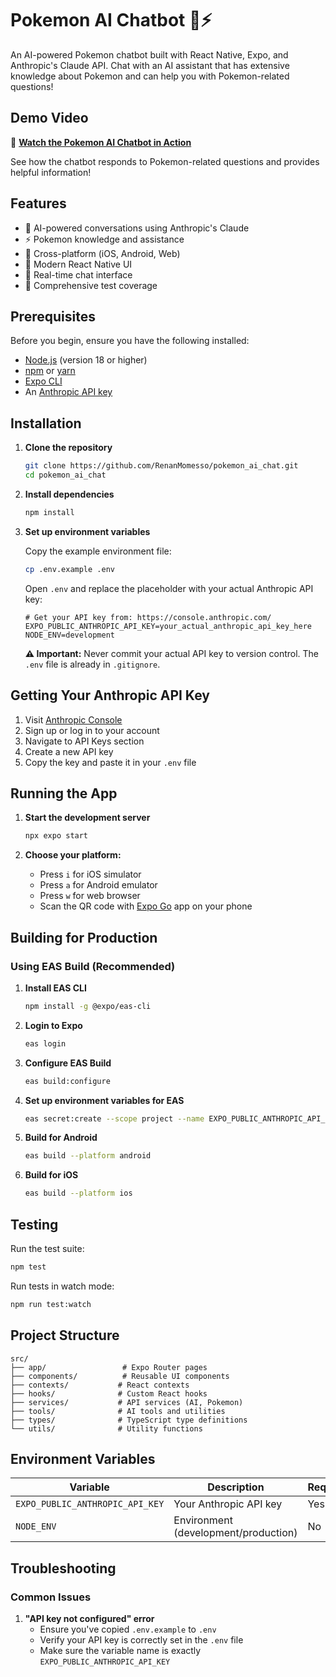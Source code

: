 # Pokemon AI Chatbot 🤖⚡

An AI-powered Pokemon chatbot built with React Native, Expo, and Anthropic's Claude API. Chat with an AI assistant that has extensive knowledge about Pokemon and can help you with Pokemon-related questions!

## Demo Video

🎥 **[Watch the Pokemon AI Chatbot in Action](https://drive.google.com/file/d/1VDFqQ2h6ymE5GxUnKEvL1h_i4ZndSJZq/view?usp=sharing)**

See how the chatbot responds to Pokemon-related questions and provides helpful information!

## Features

- 🤖 AI-powered conversations using Anthropic's Claude
- ⚡ Pokemon knowledge and assistance
- 📱 Cross-platform (iOS, Android, Web)
- 🎨 Modern React Native UI
- 🔄 Real-time chat interface
- 🧪 Comprehensive test coverage

## Prerequisites

Before you begin, ensure you have the following installed:

- [Node.js](https://nodejs.org/) (version 18 or higher)
- [npm](https://www.npmjs.com/) or [yarn](https://yarnpkg.com/)
- [Expo CLI](https://docs.expo.dev/get-started/installation/)
- An [Anthropic API key](https://console.anthropic.com/)

## Installation

1. **Clone the repository**
   ```bash
   git clone https://github.com/RenanMomesso/pokemon_ai_chat.git
   cd pokemon_ai_chat
   ```

2. **Install dependencies**
   ```bash
   npm install
   ```

3. **Set up environment variables**
   
   Copy the example environment file:
   ```bash
   cp .env.example .env
   ```
   
   Open `.env` and replace the placeholder with your actual Anthropic API key:
   ```env
   # Get your API key from: https://console.anthropic.com/
   EXPO_PUBLIC_ANTHROPIC_API_KEY=your_actual_anthropic_api_key_here
   NODE_ENV=development
   ```

   **⚠️ Important:** Never commit your actual API key to version control. The `.env` file is already in `.gitignore`.

## Getting Your Anthropic API Key

1. Visit [Anthropic Console](https://console.anthropic.com/)
2. Sign up or log in to your account
3. Navigate to API Keys section
4. Create a new API key
5. Copy the key and paste it in your `.env` file

## Running the App

1. **Start the development server**
   ```bash
   npx expo start
   ```

2. **Choose your platform:**
   - Press `i` for iOS simulator
   - Press `a` for Android emulator
   - Press `w` for web browser
   - Scan the QR code with [Expo Go](https://expo.dev/go) app on your phone

## Building for Production

### Using EAS Build (Recommended)

1. **Install EAS CLI**
   ```bash
   npm install -g @expo/eas-cli
   ```

2. **Login to Expo**
   ```bash
   eas login
   ```

3. **Configure EAS Build**
   ```bash
   eas build:configure
   ```

4. **Set up environment variables for EAS**
   ```bash
   eas secret:create --scope project --name EXPO_PUBLIC_ANTHROPIC_API_KEY --value your_api_key_here
   ```

5. **Build for Android**
   ```bash
   eas build --platform android
   ```

6. **Build for iOS**
   ```bash
   eas build --platform ios
   ```

## Testing

Run the test suite:
```bash
npm test
```

Run tests in watch mode:
```bash
npm run test:watch
```

## Project Structure

```
src/
├── app/                 # Expo Router pages
├── components/          # Reusable UI components
├── contexts/           # React contexts
├── hooks/              # Custom React hooks
├── services/           # API services (AI, Pokemon)
├── tools/              # AI tools and utilities
├── types/              # TypeScript type definitions
└── utils/              # Utility functions
```

## Environment Variables

| Variable | Description | Required |
|----------|-------------|-----------|
| `EXPO_PUBLIC_ANTHROPIC_API_KEY` | Your Anthropic API key | Yes |
| `NODE_ENV` | Environment (development/production) | No |

## Troubleshooting

### Common Issues

1. **"API key not configured" error**
   - Ensure you've copied `.env.example` to `.env`
   - Verify your API key is correctly set in the `.env` file
   - Make sure the variable name is exactly `EXPO_PUBLIC_ANTHROPIC_API_KEY`

